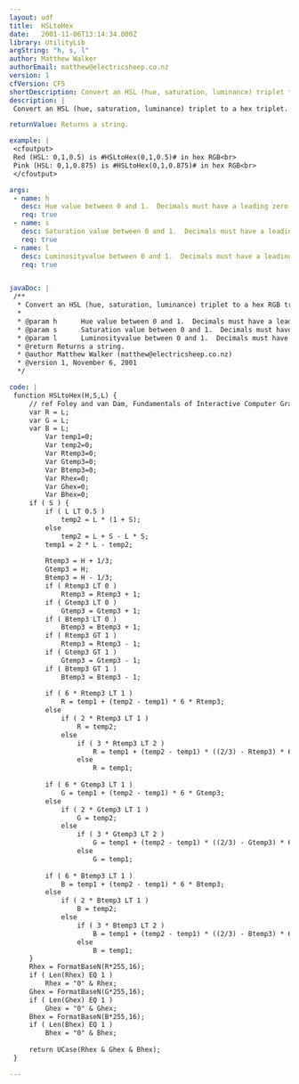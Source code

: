 ```yaml
---
layout: udf
title:  HSLtoHex
date:   2001-11-06T13:14:34.000Z
library: UtilityLib
argString: "h, s, l"
author: Matthew Walker
authorEmail: matthew@electricsheep.co.nz
version: 1
cfVersion: CF5
shortDescription: Convert an HSL (hue, saturation, luminance) triplet to a hex RGB triplet.
description: |
 Convert an HSL (hue, saturation, luminance) triplet to a hex triplet.  This is the reverse of the HextoHSL function, taking an HSL triplet in the form of a list of three values between 0 and 1, and building a hex RGB triplet of the familiar form "xxxxxx".

returnValue: Returns a string.

example: |
 <cfoutput>
 Red (HSL: 0,1,0.5) is #HSLtoHex(0,1,0.5)# in hex RGB<br>
 Pink (HSL: 0,1,0.875) is #HSLtoHex(0,1,0.875)# in hex RGB<br>
 </cfoutput>

args:
 - name: h
   desc: Hue value between 0 and 1.  Decimals must have a leading zero.
   req: true
 - name: s
   desc: Saturation value between 0 and 1.  Decimals must have a leading zero.
   req: true
 - name: l
   desc: Luminosityvalue between 0 and 1.  Decimals must have a leading zero.
   req: true


javaDoc: |
 /**
  * Convert an HSL (hue, saturation, luminance) triplet to a hex RGB triplet.
  * 
  * @param h      Hue value between 0 and 1.  Decimals must have a leading zero. 
  * @param s      Saturation value between 0 and 1.  Decimals must have a leading zero. 
  * @param l      Luminosityvalue between 0 and 1.  Decimals must have a leading zero. 
  * @return Returns a string. 
  * @author Matthew Walker (matthew@electricsheep.co.nz) 
  * @version 1, November 6, 2001 
  */

code: |
 function HSLtoHex(H,S,L) {
     // ref Foley and van Dam, Fundamentals of Interactive Computer Graphics
     var R = L;
     var G = L;
     var B = L;
         Var temp1=0;
         Var temp2=0;
         Var Rtemp3=0;
         Var Gtemp3=0;
         Var Btemp3=0;
         Var Rhex=0;
         Var Ghex=0;
         Var Bhex=0;
     if ( S ) {
         if ( L LT 0.5 )
             temp2 = L * (1 + S);
         else
             temp2 = L + S - L * S;
         temp1 = 2 * L - temp2;
 
         Rtemp3 = H + 1/3;
         Gtemp3 = H;
         Btemp3 = H - 1/3;
         if ( Rtemp3 LT 0 )
             Rtemp3 = Rtemp3 + 1;
         if ( Gtemp3 LT 0 )
             Gtemp3 = Gtemp3 + 1;
         if ( Btemp3 LT 0 )
             Btemp3 = Btemp3 + 1;
         if ( Rtemp3 GT 1 )
             Rtemp3 = Rtemp3 - 1;    
         if ( Gtemp3 GT 1 )
             Gtemp3 = Gtemp3 - 1;    
         if ( Btemp3 GT 1 )
             Btemp3 = Btemp3 - 1;    
         
         if ( 6 * Rtemp3 LT 1 )
             R = temp1 + (temp2 - temp1) * 6 * Rtemp3;
         else
             if ( 2 * Rtemp3 LT 1 )
                 R = temp2;
             else
                 if ( 3 * Rtemp3 LT 2 )
                     R = temp1 + (temp2 - temp1) * ((2/3) - Rtemp3) * 6;
                 else
                     R = temp1;
         
         if ( 6 * Gtemp3 LT 1 )
             G = temp1 + (temp2 - temp1) * 6 * Gtemp3;
         else
             if ( 2 * Gtemp3 LT 1 )
                 G = temp2;
             else
                 if ( 3 * Gtemp3 LT 2 )
                     G = temp1 + (temp2 - temp1) * ((2/3) - Gtemp3) * 6;
                 else
                     G = temp1;
         
         if ( 6 * Btemp3 LT 1 )
             B = temp1 + (temp2 - temp1) * 6 * Btemp3;
         else
             if ( 2 * Btemp3 LT 1 )
                 B = temp2;
             else
                 if ( 3 * Btemp3 LT 2 )
                     B = temp1 + (temp2 - temp1) * ((2/3) - Btemp3) * 6;
                 else
                     B = temp1;
     }
     Rhex = FormatBaseN(R*255,16);
     if ( Len(Rhex) EQ 1 )
         Rhex = "0" & Rhex;
     Ghex = FormatBaseN(G*255,16);
     if ( Len(Ghex) EQ 1 )
         Ghex = "0" & Ghex;
     Bhex = FormatBaseN(B*255,16);
     if ( Len(Bhex) EQ 1 )
         Bhex = "0" & Bhex;
     
     return UCase(Rhex & Ghex & Bhex);
 }

---
```


